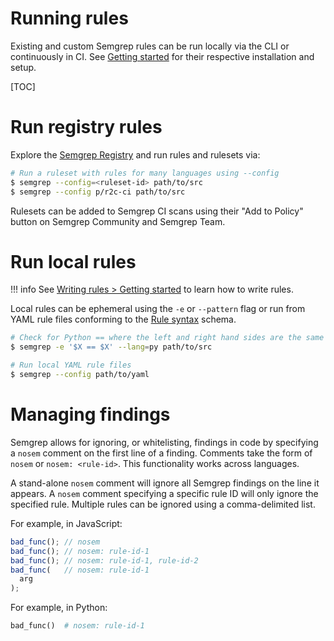 # Running rules

Existing and custom Semgrep rules can be run locally via the CLI or continuously in CI. See [Getting started](getting-started.md) for their respective installation and setup.

[TOC]

# Run registry rules

Explore the [Semgrep Registry](https://semgrep.dev/explore) and run rules and rulesets via:

```sh
# Run a ruleset with rules for many languages using --config
$ semgrep --config=<ruleset-id> path/to/src
$ semgrep --config p/r2c-ci path/to/src
```

Rulesets can be added to Semgrep CI scans using their "Add to Policy" button on Semgrep Community and Semgrep Team.

# Run local rules

!!! info
    See [Writing rules > Getting started](writing-rules/overview.md) to learn how to write rules.

Local rules can be ephemeral using the `-e` or `--pattern` flag or run from YAML rule files conforming to the [Rule syntax](writing-rules/pattern-logic.md) schema.

```sh
# Check for Python == where the left and right hand sides are the same (often a bug)
$ semgrep -e '$X == $X' --lang=py path/to/src

# Run local YAML rule files
$ semgrep --config path/to/yaml
```

# Managing findings

Semgrep allows for ignoring, or whitelisting, findings in code by specifying a `nosem` comment on the first line of a finding. Comments take the form of `nosem` or `nosem: <rule-id>`. This functionality works across languages.

A stand-alone `nosem` comment will ignore all Semgrep findings on the line it appears. A `nosem` comment specifying a specific rule ID will only ignore the specified rule. Multiple rules can be ignored using a comma-delimited list.

For example, in JavaScript:

```javascript
bad_func(); // nosem
bad_func(); // nosem: rule-id-1
bad_func(); // nosem: rule-id-1, rule-id-2
bad_func(   // nosem: rule-id-1
  arg
);
```

For example, in Python:

```python
bad_func()  # nosem: rule-id-1
```
